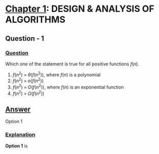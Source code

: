 # <u>Chapter 1</u>: DESIGN & ANALYSIS OF ALGORITHMS





## **Question - 1**

### <u>Question</u>

Which one of the statement is true for all positive functions $f(n)$.

1. $f(n^{2})\;=\;\theta(f(n^{2}))$, where $f(n)$ is a polynomial
2. $f(n^{2})\;=\;o(f(n^{2}))$
3. $f(n^{2})\;=\;O(f(n^{2}))$, where $f(n)$ is an exponential function
4. $f(n^{2})\;=\;\Omega(f(n^{2}))$


## <u>Answer</u>

Option 1


### <u>Explanation</u>

**Option 1** is 